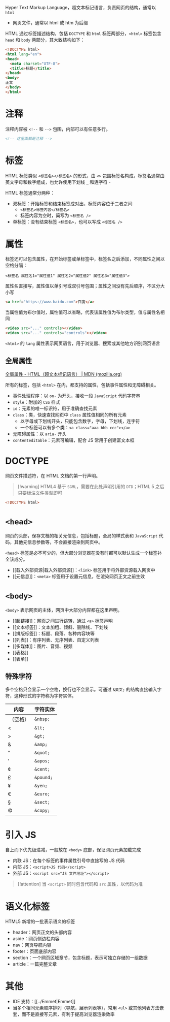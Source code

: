Hyper Text Markup Language，超文本标记语言，负责网页的结构，通常以 `html`
- 网页文件，通常以 html 或 htm 为后缀

HTML 通过标签描述结构，包括 `DOCTYPE` 和  `html` 标签两部分，`<html>` 标签包含 `head` 和 `body` 两部分，其大致结构如下：

```html
<!DOCTYPE html>  
<html lang="en">  
<head>  
  <meta charset="UTF-8">  
  <title>标题</title>  
</head>  
<body>  
正文
</body>  
</html>
```

# 注释

注释内容被 `<!--` 和 `-->` 包围，内部可以有任意多行。

```HTML
<!-- 这里面都是注释 -->
```

# 标签

HTML 标签类似 `<标签名></标签名>` 的形式，由 `<>` 包围标签名构成，标签名通常由英文字母和数字组成，也允许使用下划线 `_` 和连字符 `-`

HTML 标签通常分两种：
- 双标签：开始标签和结束标签成对出，标签内容位于二者之间
	- `<标签名>标签内容</标签名>`
	- 标签内容为空时，简写为 `<标签名 />`
- 单标签：没有结束标签 `<标签名>`，也可以写成 `<标签名 />`

# 属性

标签还可以包含属性，在开始标签或单标签中，标签名之后添加，不同属性之间以空格分隔：

`<标签名 属性名1="属性值1" 属性名2="属性值2" 属性名3="属性值3">`

属性名直接写，属性值以单引号或双引号包围；属性之间没有先后顺序，不区分大小写

```HTML
<a href="https://www.baidu.com">百度</a>
```

当属性值为布尔值时，属性值可以省略，代表该属性值为布尔类型，值与属性名相同

```HTML
<video src="..." controls></video>
<video src="..." controls="controls"></video>
```

`<html>` 的 `lang` 属性表示网页语言，用于浏览器、搜索或其他地方识别网页语言

## 全局属性

[全局属性 - HTML（超文本标记语言） | MDN (mozilla.org)](https://developer.mozilla.org/zh-CN/docs/Web/HTML/Global_attributes)

所有的标签，包括 `<html>` 在内，都支持的属性，包括事件属性和无障碍相关。
- 事件处理程序：以 `on-`  为开头，接收一段 `JavaScript` 代码字符串
- `style`：附加的 `CSS` 样式
- `id`：元素的唯一标识符，用于准确查找元素
- `class`：类，快速查找网页中 `class` 属性值相同的所有元素
	- 以字母或下划线开头，只能包含数字，字母，下划线，连字符
	- 一个标签可以有多个类：`<a class="aaa bbb ccc"></a>`
- 无障碍属性：以 `aria-` 开头
- `contenteditable`：元素可编辑，配合 JS 常用于创建富文本框

# DOCTYPE

网页文件描述符，在 HTML 文档的第一行声明。

> [!warning] HTML4 基于 `SGML`，需要在此处声明引用的 `DTD`；HTML 5 之后只要标注文件类型即可

```html
<!DOCTYPE html>
```

# `<head>`

网页的头部，保存文档的相关元信息，包括标题，全局的样式表和 `JavaScript` 代码，其他元信息参数等，不会直接渲染到网页中。

`<head>` 标签是必不可少的，但大部分浏览器在没有时都可以默认生成一个标签补全该成分。
- [[载入外部资源|载入外部资源]]：`<link>` 标签用于将外部资源载入网页中
- [[元信息]]：`<meta>` 标签用于设置元信息，在渲染网页正文之前生效

# `<body>`

`<body>` 表示网页的主体，网页中大部分内容都在这里声明。
- [[超链接]]：网页之间进行跳转，通过 `<a>` 标签声明
- [[文本标签]]：文本加粗、倾斜、删除线、下划线
- [[排版标签]]：标题、段落、各种内容块等
- [[列表]]：有序列表、无序列表、自定义列表
- [[多媒体]]：图片、音频、视频
- [[表格]]
- [[表单]]

## 特殊字符

多个空格只会显示一个空格，换行也不会显示。可通过 `&英文;` 的结构直接输入字符，这种形式的字符称为字符实体。

| 内容         | 字符实体      |
| ---------- | --------- |
| &nbsp;（空格） | `&nbsp;`  |
| &lt;       | `&lt;`    |
| &gt;       | `&gt;`    |
| &amp;      | `&amp;`   |
| &quot;     | `&quot;`  |
| &apos;     | `&apos;`  |
| &cent;     | `&cent;`  |
| &pound;    | `&pound;` |
| &yen;      | `&yen;`   |
| &euro;     | `&euro;`  |
| &sect;     | `&sect;`  |
| &copy;     | `&copy;`  |

# 引入 JS

自上而下优先级递减，一般放在 `<body>` 底部，保证网页元素加载完成
- 内联 JS：在每个标签的事件属性引号中直接写的 JS 代码
- 内部 JS：`<script>JS 代码</script>`
- 外部 JS：`<script src="JS 文件地址"></script>`

> [!attention] 当 `<script>` 同时包含代码和 `src` 属性，以代码为准
# 语义化标签

HTML5 新增的一批表示语义的标签
- header：网页正文的头部内容
- aside：网页侧边栏内容
- nav：网页导航内容
- footer：页面底部内容
- section：一个网页区域章节，包含标题，表示可独立存储的一组数据
- article：一篇完整文章
# 其他

- IDE 支持：[[../Emmet|Emmet]]
- 当多个相同元素顺序排列（导航，展示列表等），常用 `<ul>` 或其他列表方法嵌套，而不是直接写元素，有利于提高浏览器渲染效率